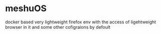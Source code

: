 # meshuOS
docker based very lightweight firefox env with the access of ligehtweight browser in it and some other cofigraions by defoult
